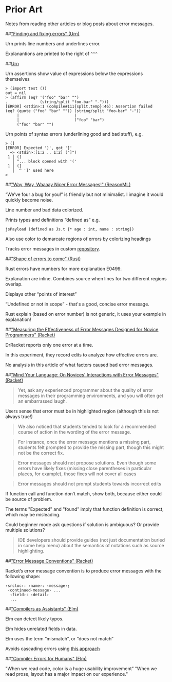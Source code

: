 # Prior Art

Notes from reading other articles or blog posts about error messages.

##["Finding and fixing errors" (Urn)](http://urn-lang.com/tutorial/03-finding-errors.html)

Urn prints line numbers and underlines error. 

Explanantions are printed to the right of `^^^`

##[Urn](https://github.com/SquidDev/urn)

Urn assertions show value of expressions below the expressions themselves 

```
> (import test ())
out = nil
> (affirm (eq? '("foo" "bar" "")
.              (string/split "foo-bar" "-")))
[ERROR] <stdin>:1 (compile#111{split,temp}:46): Assertion failed
(eq? (quote ("foo" "bar" "")) (string/split "foo-bar" "-"))
     |                        |
     |                        ("foo" "bar")
     ("foo" "bar" "")
 ```

Urn points of syntax errors (underlining good and bad stuff), e.g.

```
> (]
[ERROR] Expected ')', got ']'
  => <stdin>:[1:2 .. 1:2] ("]")
 1 │ (]
   │ ^... block opened with '('
 1 │ (]
   │  ^ ']' used here
> 
```

##["Way, Way, Waaaay Nicer Error Messages!" (ReasonML)](https://reasonml.github.io/blog/2017/08/25/way-nicer-error-messages.html)

“We’ve four a bug for you!” is friendly but not minimalist. I imagine it would quickly become noise.

Line number and bad data colorized. 

Prints types and definitions “defined as” e.g. 

`jsPayload (defined as Js.t {* age : int, name : string})`

Also use color to demarcate regions of errors by colorizing headings

Tracks error messages in custom [repository](https://github.com/reasonml-community/error-message-improvement/issues).

##["Shape of errors to come" (Rust)](https://blog.rust-lang.org/2016/08/10/Shape-of-errors-to-come.html)

Rust errors have numbers for more explanation E0499.

Explanation are inline. Combines source when lines for two different regions overlap.

Displays other “points of interest”

“Undefined or not in scope” - that's a good, concise error message.

Rust explain (based on error number) is not generic, it uses your example in explanation!

##["Measuring the Effectiveness of Error Messages Designed for Novice Programmers" (Racket)](http://cs.brown.edu/~sk/Publications/Papers/Published/mfk-measur-effect-error-msg-novice-sigcse/)

DrRacket reports only one error at a time.

In this experiment, they record edits to analyze how effective errors are. 

No analysis in this article of what factors caused bad error messages.

##["Mind Your Language: 
On Novices' Interactions with Error Messages" (Racket)](http://cs.brown.edu/~sk/Publications/Papers/Published/mfk-mind-lang-novice-inter-error-msg/paper.pdf)

> Yet, ask any experienced programmer about the quality of error messages in their programming environments, and you will often get an embarrassed laugh.

Users sense that error must be in highlighted region (although this is not always true!)

> We also noticed that students tended to look for a recommended course of action in the wording of the error message.

> For instance, once the error message mentions a missing part, students felt prompted to provide the missing part, though this might not be the correct fix.

> Error messages should not propose solutions. Even though some errors have likely fixes (missing close parentheses in particular places, for example), those fixes will not cover all cases

> Error messages should not prompt students towards incorrect edits

If function call and function don’t match, show both, because either could be source of problem. 

The terms "Expected" and "found" imply that function definition is correct, which may be misleading.

Could beginner mode ask questions if solution is ambiguous? Or provide multiple solutions?

> IDE developers should provide guides (not just documentation buried in some help menu) about the semantics of notations such as source highlighting.


##["Error Message Conventions" (Racket)](https://docs.racket-lang.org/reference/exns.html)

Racket’s error message convention is to produce error messages with the following shape:

```
‹srcloc›: ‹name›: ‹message›;
 ‹continued-message› ...
  ‹field›: ‹detail›
  ...
```

##["Compilers as Assistants" (Elm)](http://elm-lang.org/blog/compilers-as-assistants)

Elm can detect likely typos.

Elm hides unrelated fields in data.

Elm uses the term “mismatch”, or “does not match”

Avoids cascading errors using [this approach](https://news.ycombinator.com/item?id=9808317)

##["Compiler Errors for Humans" (Elm)](http://elm-lang.org/blog/compiler-errors-for-humans)

"When we read code, color is a huge usability improvement”
"When we read prose, layout has a major impact on our experience."
